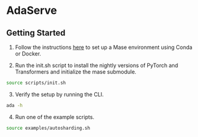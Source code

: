 # AdaServe

## Getting Started

1. Follow the instructions [here](https://deepwok.github.io/mase/modules/documentation/getting_started.html) to set up a Mase environment using Conda or Docker.

2. Run the init.sh script to install the nightly versions of PyTorch and Transformers and initialize the mase submodule.

```bash
source scripts/init.sh
```

3. Verify the setup by running the CLI.

```bash
ada -h
```

4. Run one of the example scripts.

```bash
source examples/autosharding.sh
```